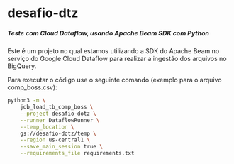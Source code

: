 # desafio-dtz
##### __Teste com Cloud Dataflow, usando Apache Beam SDK com Python__

Este é um projeto no qual estamos utilizando a SDK do Apache Beam no serviço do Google Cloud Dataflow para realizar a ingestão dos arquivos no BigQuery.

Para executar o código use o seguinte comando (exemplo para o arquivo comp_boss.csv):

```sh
python3 -m \
    job_load_tb_comp_boss \
    --project desafio-dotz \
    --runner DataflowRunner \
    --temp_location \
    gs://desafio-dotz/temp \
    --region us-central1 \
    --save_main_session true \
    --requirements_file requirements.txt
```

